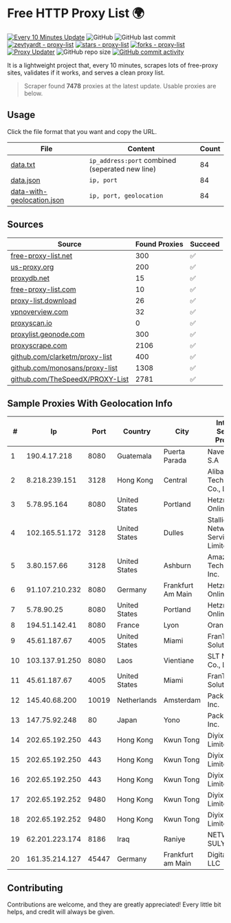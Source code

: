 
# Free HTTP Proxy List 🌍

[![Every 10 Minutes Update](https://github.com/mertguvencli/http-proxy-list/actions/workflows/main.yml/badge.svg?branch=main)](https://github.com/mertguvencli/http-proxy-list/actions/workflows/main.yml)
![GitHub](https://img.shields.io/github/license/mertguvencli/http-proxy-list)
![GitHub last commit](https://img.shields.io/github/last-commit/mertguvencli/http-proxy-list)
[![zevtyardt - proxy-list](https://img.shields.io/static/v1?label=zevtyardt&message=proxy-list&color=blue&logo=github)](https://github.com/zevtyardt/proxy-list "Go to GitHub repo")
[![stars - proxy-list](https://img.shields.io/github/stars/zevtyardt/proxy-list?style=social)](https://github.com/zevtyardt/proxy-list)
[![forks - proxy-list](https://img.shields.io/github/forks/zevtyardt/proxy-list?style=social)](https://github.com/zevtyardt/proxy-list)
[![Proxy Updater](https://github.com/zevtyardt/proxy-list/workflows/Proxy%20Updater/badge.svg)](https://github.com/zevtyardt/proxy-list/actions?query=workflow:"Proxy+Updater")
![GitHub repo size](https://img.shields.io/github/repo-size/zevtyardt/proxy-list)
[![GitHub commit activity](https://img.shields.io/github/commit-activity/m/zevtyardt/proxy-list?logo=commits)](https://github.com/zevtyardt/proxy-list/commits/main)

It is a lightweight project that, every 10 minutes, scrapes lots of free-proxy sites, validates if it works, and serves a clean proxy list.

> Scraper found **7478** proxies at the latest update. Usable proxies are below.

## Usage

Click the file format that you want and copy the URL.

|File|Content|Count|
|----|-------|-----|
|[data.txt](https://raw.githubusercontent.com/mertguvencli/http-proxy-list/main/proxy-list/data.txt)|`ip_address:port` combined (seperated new line)|84|
|[data.json](https://raw.githubusercontent.com/mertguvencli/http-proxy-list/main/proxy-list/data.json)|`ip, port`|84|
|[data-with-geolocation.json](https://raw.githubusercontent.com/mertguvencli/http-proxy-list/main/proxy-list/data-with-geolocation.json)|`ip, port, geolocation`|84|

## Sources

|Source|Found Proxies|Succeed|
|------|-------------|-------|
|[free-proxy-list.net](https://free-proxy-list.net)|300|✅|
|[us-proxy.org](https://www.us-proxy.org)|200|✅|
|[proxydb.net](http://proxydb.net)|15|✅|
|[free-proxy-list.com](https://free-proxy-list.com/?page=&port=&type%5B%5D=http&type%5B%5D=https&up_time=0&search=Search)|10|✅|
|[proxy-list.download](https://www.proxy-list.download/HTTP)|26|✅|
|[vpnoverview.com](https://vpnoverview.com/privacy/anonymous-browsing/free-proxy-servers)|32|✅|
|[proxyscan.io](https://www.proxyscan.io)|0|✅|
|[proxylist.geonode.com](https://proxylist.geonode.com/api/proxy-list?limit=300&page=1&sort_by=lastChecked&sort_type=desc&protocols=http,https)|300|✅|
|[proxyscrape.com](https://api.proxyscrape.com/v2/?request=displayproxies&protocol=http&timeout=10000&country=all&ssl=all&anonymity=all)|2106|✅|
|[github.com/clarketm/proxy-list](https://raw.githubusercontent.com/clarketm/proxy-list/master/proxy-list-raw.txt)|400|✅|
|[github.com/monosans/proxy-list](https://raw.githubusercontent.com/monosans/proxy-list/main/proxies/http.txt)|1308|✅|
|[github.com/TheSpeedX/PROXY-List](https://raw.githubusercontent.com/TheSpeedX/PROXY-List/master/http.txt)|2781|✅|


## Sample Proxies With Geolocation Info

|#|Ip|Port|Country|City|Internet Service Provider|
|-|--|----|-------|----|-------------------------|
|1|190.4.17.218|8080|Guatemala|Puerta Parada|Navega.com S.A|
|2|8.218.239.151|3128|Hong Kong|Central|Alibaba (US) Technology Co., Ltd.|
|3|5.78.95.164|8080|United States|Portland|Hetzner Online GmbH|
|4|102.165.51.172|3128|United States|Dulles|Stallion Network Services Limited|
|5|3.80.157.66|3128|United States|Ashburn|Amazon Technologies Inc.|
|6|91.107.210.232|8080|Germany|Frankfurt Am Main|Hetzner Online AG|
|7|5.78.90.25|8080|United States|Portland|Hetzner Online GmbH|
|8|194.51.142.41|8080|France|Lyon|Orange S.A.|
|9|45.61.187.67|4005|United States|Miami|FranTech Solutions|
|10|103.137.91.250|8080|Laos|Vientiane|SLT Network Co., LTD|
|11|45.61.187.67|4005|United States|Miami|FranTech Solutions|
|12|145.40.68.200|10019|Netherlands|Amsterdam|Packet Host, Inc.|
|13|147.75.92.248|80|Japan|Yono|Packet Host, Inc.|
|14|202.65.192.250|443|Hong Kong|Kwun Tong|Diyixian.com Limited|
|15|202.65.192.250|443|Hong Kong|Kwun Tong|Diyixian.com Limited|
|16|202.65.192.250|443|Hong Kong|Kwun Tong|Diyixian.com Limited|
|17|202.65.192.252|9480|Hong Kong|Kwun Tong|Diyixian.com Limited|
|18|202.65.192.252|9480|Hong Kong|Kwun Tong|Diyixian.com Limited|
|19|62.201.223.174|8186|Iraq|Raniye|NETWORKS-SULY2|
|20|161.35.214.127|45447|Germany|Frankfurt am Main|DigitalOcean, LLC|



## Contributing

Contributions are welcome, and they are greatly appreciated! Every
little bit helps, and credit will always be given.

